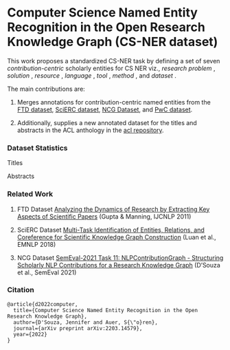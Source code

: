 # Computer Science Named Entity Recognition in the Open Research Knowledge Graph (CS-NER dataset)


This work proposes a standardized CS-NER task by defining a set of seven _contribution-centric_ scholarly
entities for CS NER viz., _research problem_ , _solution_ , _resource_ , _language_ ,
_tool_ , _method_ , and _dataset_ . 

The main contributions are:

1) Merges annotations for contribution-centric named entities from the [FTD dataset](https://github.com/jd-coderepos/contributions-ner-cs/tree/main/ftd), [SciERC dataset](https://github.com/jd-coderepos/contributions-ner-cs/tree/main/scierc),
[NCG Dataset](https://github.com/jd-coderepos/contributions-ner-cs/tree/main/ncg), and [PwC dataset](https://github.com/jd-coderepos/contributions-ner-cs/tree/main/pwc).

2) Additionally, supplies a new annotated dataset for the titles and abstracts in the ACL anthology in the [acl repository](https://github.com/jd-coderepos/contributions-ner-cs/tree/main/acl).


### Dataset Statistics



Titles



Abstracts



### Related Work

1) FTD Dataset
[Analyzing the Dynamics of Research by Extracting Key Aspects of Scientific Papers](https://aclanthology.org/I11-1001/) (Gupta & Manning, IJCNLP 2011)

2) SciERC Dataset
[Multi-Task Identification of Entities, Relations, and Coreference for Scientific Knowledge Graph Construction](https://aclanthology.org/D18-1360/) (Luan et al., EMNLP 2018)

3) NCG Dataset
[SemEval-2021 Task 11: NLPContributionGraph - Structuring Scholarly NLP Contributions for a Research Knowledge Graph](https://aclanthology.org/2021.semeval-1.44/) (D’Souza et al., SemEval 2021)


### Citation

```
@article{d2022computer,
  title={Computer Science Named Entity Recognition in the Open Research Knowledge Graph},
  author={D'Souza, Jennifer and Auer, S{\"o}ren},
  journal={arXiv preprint arXiv:2203.14579},
  year={2022}
}
```
